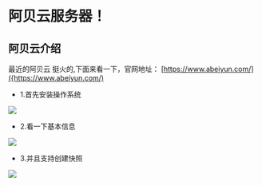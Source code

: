 # 阿贝云服务器！

## 阿贝云介绍
最近的阿贝云 挺火的,下面来看一下，官网地址： [https://www.abeiyun.com/]({https://www.abeiyun.com/)

- 1.首先安装操作系统
 <img src="https://img-blog.csdnimg.cn/20190618145028512.png" />
 
- 2.看一下基本信息
 <img src="https://img-blog.csdnimg.cn/20190618145103314.png" />
 
- 3.并且支持创建快照
 <img src="https://img-blog.csdnimg.cn/20190618145121816.png" />
